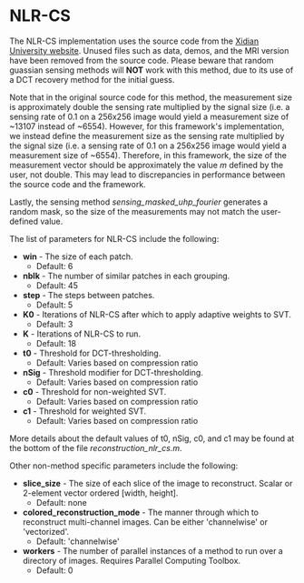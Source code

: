 # NLR-CS
The NLR-CS implementation uses the source code from the [Xidian University website](https://see.xidian.edu.cn/faculty/wsdong/NLR_Exps.htm). Unused files such as data, demos, and the MRI version have been removed from the source code.
Please beware that random guassian sensing methods will **NOT** work with this method, due to its use of a DCT recovery method for the initial guess.

Note that in the original source code for this method, the measurement size is approximately double the sensing rate multiplied by the signal size (i.e. a sensing rate of 0.1 on a 256x256 image would yield a measurement size of ~13107 instead of ~6554).
However, for this framework's implementation, we instead define the measurement size as the sensing rate multiplied by the signal size (i.e. a sensing rate of 0.1 on a 256x256 image would yield a measurement size of ~6554).
Therefore, in this framework, the size of the measurement vector should be approximately the value *m* defined by the user, not double. This may lead to discrepancies in performance between the source code and the framework.

Lastly, the sensing method *sensing_masked_uhp_fourier* generates a random mask, so the size of the measurements may not match the user-defined value.

The list of parameters for NLR-CS include the following:
* **win** - The size of each patch.
  * Default: 6
* **nblk** - The number of similar patches in each grouping.
  * Default: 45
* **step** - The steps between patches.
  * Default: 5
* **K0** - Iterations of NLR-CS after which to apply adaptive weights to SVT.
  * Default: 3
* **K** - Iterations of NLR-CS to run.
  * Default: 18
* **t0** - Threshold for DCT-thresholding.
  * Default: Varies based on compression ratio
* **nSig** - Threshold modifier for DCT-thresholding.
  * Default: Varies based on compression ratio
* **c0** - Threshold for non-weighted SVT.
  * Default: Varies based on compression ratio
* **c1** - Threshold for weighted SVT.
  * Default: Varies based on compression ratio

 More details about the default values of t0, nSig, c0, and c1 may be found at the bottom of the file *reconstruction_nlr_cs.m*.

Other non-method specific parameters include the following:
* **slice_size** - The size of each slice of the image to reconstruct. Scalar or 2-element vector ordered [width, height].
  * Default: none
* **colored_reconstruction_mode** - The manner through which to reconstruct multi-channel images. Can be either 'channelwise' or 'vectorized'.
  * Default: 'channelwise'
* **workers** - The number of parallel instances of a method to run over a directory of images. Requires Parallel Computing Toolbox.
  * Default: 0
